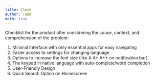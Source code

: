 ```yaml
---
title: Check
author: Team
math: true
---
```


Checklist for the product after considering the cause, context, and comprehension of the problem:
<ol class="p-0">
<li class="list-unstyled"><i class="far fa-check-square fa-fw ml-2 mr-2"></i><span>Minimal Interface with only essential apps for easy navigating</span></li>
<li class="list-unstyled"><i class="far fa-check-square fa-fw ml-2 mr-2"></i><span>Easier access to settings for changing language</span></li>
<li class="list-unstyled"><i class="far fa-check-square fa-fw ml-2 mr-2"></i><span>Options to increase the font size (like A A+ A++ on notification bar)</span></li>
<li class="list-unstyled"><i class="far fa-check-square fa-fw ml-2 mr-2"></i><span>The keypad in native language with auto-complete/word completion</span></li>
<li class="list-unstyled"><i class="far fa-check-square fa-fw ml-2 mr-2"></i><span>User-Friendly Design</span></li>
<li class="list-unstyled"><i class="far fa-check-square fa-fw ml-2 mr-2"></i><span>Quick Search Option on Homescreen</span></li>
</ol>